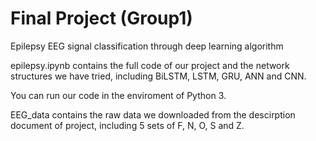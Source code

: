 # Final Project (Group1)
Epilepsy EEG signal classification through deep learning algorithm

epilepsy.ipynb contains the full code of our project and the network structures we have tried, including BiLSTM, LSTM, GRU, ANN and CNN. 

You can run our code in the enviroment of Python 3.

EEG_data contains the raw data we downloaded from the descirption document of project, including 5 sets of F, N, O, S and Z.

